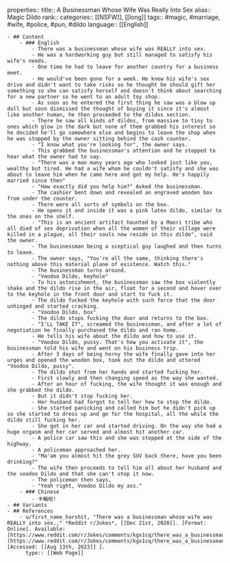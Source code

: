 properties::
title:: A Businessman Whose Wife Was Really Into Sex
alias:: Magic Dildo
rank::
categories:: [[NSFW]], [[long]]
tags:: #magic, #marriage, #wife, #police, #pun, #dildo
language:: [[English]]

	- ## Content
		- ### English
			- There was a businessman whose wife was REALLY into sex.
			- He was a hardworking guy but still managed to satisfy his wife's needs.
			- One time he had to leave for another country for a business meet.
			- He would've been gone for a week. He knew his wife's sex drive and didn't want to take risks so he thought he should gift her something so she can satisfy herself and doesn't think about searching for a new partner so he went to an adult toy shop.
			- As soon as he entered the first thing he saw was a blow up doll but soon dismissed the thought of buying it since it's almost like another human, he then proceeded to the dildos section.
			- There he saw all kinds of dildos, from massive to tiny to ones which glow in the dark but none of them grabbed his interest so he decided he'll go somewhere else and begins to leave the shop when he was stopped by the owner sitting behind the cash counter.
			- "I know what you're looking for", the owner says.
			- This grabbed the businessman's attention and he stopped to hear what the owner had to say.
			- "There was a man many years ago who looked just like you, wealthy but tired. He had a wife whom he couldn't satisfy and she was about to leave him when he came here and got my help. He's happily married since then"
			- "How exactly did you help him?" Asked the businessman.
			- The cashier bent down and revealed an engraved wooden box from under the counter.
			- There were all sorts of symbols on the box.
			- He opens it and inside it was a pink latex dildo, similar to the ones on the shelf.
			- "This is an ancient artifact haunted by a Maori tribe who all died of sex deprivation when all the women of their village were killed in a plague, all their souls now reside in this dildo", said the owner.
			- The businessman being a sceptical guy laughed and then turns to leave.
			- The owner says, "You're all the same, thinking there's nothing above this material plane of existence. Watch this."
			- The businessman turns around.
			- "Voodoo Dildo, keyhole"
			- To his astonishment, the businessman saw the box violently shake and the dildo rise in the air, float for a second and hover over to the keyhole in the front door and start to fuck it.
			- The dildo fucked the keyhole with such force that the door unhinged and started cracking.
			- "Voodoo Dildo, box"
			- The dildo stops fucking the door and returns to the box.
			- "I'LL TAKE IT", screamed the businessman, and after a lot of negotiation he finally purchased the dildo and ran home.
			- He tells his wife about the dildo and how to use it.
			- "Voodoo Dildo, pussy. That's how you activate it", the businessman told his wife and went on his business trip.
			- After 3 days of being horny the wife finally gave into her urges and opened the wooden box, took out the dildo and uttered "Voodoo Dildo, pussy".
			- The dildo shot from her hands and started fucking her.
			- First slowly and then changing speed as the way she wanted.
			- After an hour of fucking, the wife thought it was enough and she grabbed the dildo.
			- But it didn't stop fucking her.
			- Her husband had forgot to tell her how to stop the dildo.
			- She started panicking and called him but he didn't pick up so she started to dress up and go for the hospital, all the while the dildo still fucking her.
			- She got in her car and started driving. On the way she had a huge orgasm and her car served and almost hit another car.
			- A police car saw this and she was stopped at the side of the highway.
			- A policeman approached her.
			- "Ma'am you almost hit the grey SUV back there, have you been drinking?"
			- The wife then proceeds to tell him all about her husband and the voodoo Dildo and that she can't stop it now.
			- The policeman then says,
			- "Yeah right, Voodoo Dildo my ass."
		- ### Chinese
			- 卡稱啦!
	- ## Variants
	- ## References
		- u/first_name_harshit, "There was a businessman whose wife was REALLY into sex.," *Reddit r/Jokes*, [[Dec 21st, 2020]]. [Format: Online]. Available: [https://www.reddit.com/r/Jokes/comments/kgx1cq/there_was_a_businessman_whose_wife_was_really/](https://www.reddit.com/r/Jokes/comments/kgx1cq/there_was_a_businessman_whose_wife_was_really/). [Accessed: [[Aug 13th, 2023]] ].
		  type:: [[Web Page]]